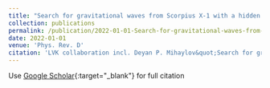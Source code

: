 ```yaml
---
title: "Search for gravitational waves from Scorpius X-1 with a hidden Markov model in O3 LIGO data"
collection: publications
permalink: /publication/2022-01-01-Search-for-gravitational-waves-from-Scorpius-X-1-with-a-hidden-Markov-model-in-O3-LIGO-data
date: 2022-01-01
venue: 'Phys. Rev. D'
citation: 'LVK collaboration incl. Deyan P. Mihaylov&quot;Search for gravitational waves from Scorpius X-1 with a hidden Markov model in O3 LIGO data.&quot; Phys. Rev. D, 2022.'
---
```

Use [Google Scholar](https://scholar.google.com/scholar?q=Search+for+gravitational+waves+from+Scorpius+X+1+with+a+hidden+Markov+model+in+O3+LIGO+data){:target="_blank"} for full citation